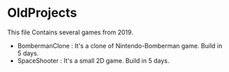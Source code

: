 # OldProjects
This file Contains several games from 2019.

* BombermanClone : It's a clone of Nintendo-Bomberman game. Build in 5 days.
* SpaceShooter : It's a small 2D game. Build in 5 days.

